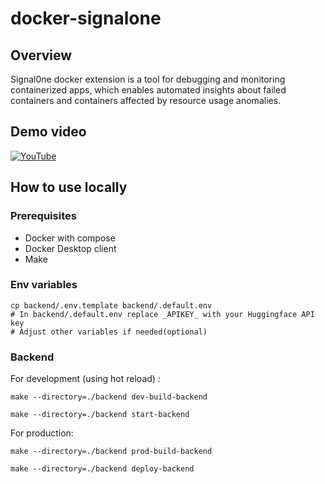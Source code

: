 # docker-signalone

## Overview
Signal0ne docker extension is a tool for debugging and monitoring containerized apps, which enables automated insights about failed containers and containers affected by resource usage anomalies.

## Demo video
[![YouTube](http://i.ytimg.com/vi/DYkBbBCSm1Y/hqdefault.jpg)](https://www.youtube.com/watch?v=DYkBbBCSm1Y)

## How to use locally

### Prerequisites
- Docker with compose
- Docker Desktop client
- Make

### Env variables
```
cp backend/.env.template backend/.default.env
# In backend/.default.env replace _APIKEY_ with your Huggingface API key 
# Adjust other variables if needed(optional)

```

### Backend

For development (using hot reload) : 
```
make --directory=./backend dev-build-backend
```

```
make --directory=./backend start-backend

```

For production: 
```
make --directory=./backend prod-build-backend

```
```
make --directory=./backend deploy-backend
```
